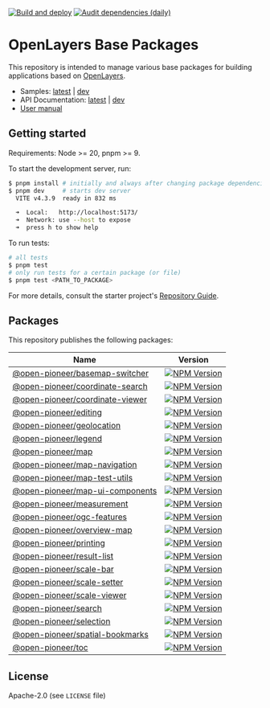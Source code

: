 [![Build and deploy](https://github.com/open-pioneer/trails-openlayers-base-packages/actions/workflows/test-and-build.yml/badge.svg)](https://github.com/open-pioneer/trails-openlayers-base-packages/actions/workflows/test-and-build.yml)
[![Audit dependencies (daily)](https://github.com/open-pioneer/trails-openlayers-base-packages/actions/workflows/audit-dependencies.yml/badge.svg)](https://github.com/open-pioneer/trails-openlayers-base-packages/actions/workflows/audit-dependencies.yml)

# OpenLayers Base Packages

This repository is intended to manage various base packages for building applications based on [OpenLayers](https://openlayers.org/).

- Samples: [latest](https://open-pioneer.github.io/trails-demo/openlayers-base-packages/latest) | [dev](https://open-pioneer.github.io/trails-demo/openlayers-base-packages/dev)
- API Documentation: [latest](https://open-pioneer.github.io/trails-demo/openlayers-base-packages/latest/docs) | [dev](https://open-pioneer.github.io/trails-demo/openlayers-base-packages/dev/docs)
- [User manual](https://github.com/open-pioneer/trails-starter/tree/main/docs)

## Getting started

Requirements: Node >= 20, pnpm >= 9.

To start the development server, run:

```bash
$ pnpm install # initially and always after changing package dependencies
$ pnpm dev     # starts dev server
  VITE v4.3.9  ready in 832 ms

  ➜  Local:   http://localhost:5173/
  ➜  Network: use --host to expose
  ➜  press h to show help
```

To run tests:

```bash
# all tests
$ pnpm test
# only run tests for a certain package (or file)
$ pnpm test <PATH_TO_PACKAGE>
```

For more details, consult the starter project's [Repository Guide](https://github.com/open-pioneer/trails-starter/blob/main/docs/RepositoryGuide.md).

## Packages

This repository publishes the following packages:

<!--
  List packages:

  $ pnpm ls -r --depth -1 --json | jq ".[].name"

  NPM badges: See https://shields.io/badges/npm-version
-->

| Name                                                                 | Version                                                                                                                                           |
| -------------------------------------------------------------------- | ------------------------------------------------------------------------------------------------------------------------------------------------- |
| [@open-pioneer/basemap-switcher](./src/packages/basemap-switcher/)   | [![NPM Version](https://img.shields.io/npm/v/%40open-pioneer%2Fbasemap-switcher)](https://www.npmjs.com/package/@open-pioneer/basemap-switcher)   |
| [@open-pioneer/coordinate-search](./src/packages/coordinate-search/) | [![NPM Version](https://img.shields.io/npm/v/%40open-pioneer%2Fcoordinate-search)](https://www.npmjs.com/package/@open-pioneer/coordinate-search) |
| [@open-pioneer/coordinate-viewer](./src/packages/coordinate-viewer/) | [![NPM Version](https://img.shields.io/npm/v/%40open-pioneer%2Fcoordinate-viewer)](https://www.npmjs.com/package/@open-pioneer/coordinate-viewer) |
| [@open-pioneer/editing](./src/packages/editing/)                     | [![NPM Version](https://img.shields.io/npm/v/%40open-pioneer%2Fediting)](https://www.npmjs.com/package/@open-pioneer/editing)                     |
| [@open-pioneer/geolocation](./src/packages/geolocation/)             | [![NPM Version](https://img.shields.io/npm/v/%40open-pioneer%2Fgeolocation)](https://www.npmjs.com/package/@open-pioneer/geolocation)             |
| [@open-pioneer/legend](./src/packages/legend/)                       | [![NPM Version](https://img.shields.io/npm/v/%40open-pioneer%2Flegend)](https://www.npmjs.com/package/@open-pioneer/legend)                       |
| [@open-pioneer/map](./src/packages/map/)                             | [![NPM Version](https://img.shields.io/npm/v/%40open-pioneer%2Fmap)](https://www.npmjs.com/package/@open-pioneer/map)                             |
| [@open-pioneer/map-navigation](./src/packages/map-navigation/)       | [![NPM Version](https://img.shields.io/npm/v/%40open-pioneer%2Fmap-navigation)](https://www.npmjs.com/package/@open-pioneer/map-navigation)       |
| [@open-pioneer/map-test-utils](./src/packages/map-test-utils/)       | [![NPM Version](https://img.shields.io/npm/v/%40open-pioneer%2Fmap-test-utils)](https://www.npmjs.com/package/@open-pioneer/map-test-utils)       |
| [@open-pioneer/map-ui-components](./src/packages/map-ui-components/) | [![NPM Version](https://img.shields.io/npm/v/%40open-pioneer%2Fmap-ui-components)](https://www.npmjs.com/package/@open-pioneer/map-ui-components) |
| [@open-pioneer/measurement](./src/packages/measurement/)             | [![NPM Version](https://img.shields.io/npm/v/%40open-pioneer%2Fmeasurement)](https://www.npmjs.com/package/@open-pioneer/measurement)             |
| [@open-pioneer/ogc-features](./src/packages/ogc-features/)           | [![NPM Version](https://img.shields.io/npm/v/%40open-pioneer%2Fogc-features)](https://www.npmjs.com/package/@open-pioneer/ogc-features)           |
| [@open-pioneer/overview-map](./src/packages/overview-map/)           | [![NPM Version](https://img.shields.io/npm/v/%40open-pioneer%2Foverview-map)](https://www.npmjs.com/package/@open-pioneer/overview-map)           |
| [@open-pioneer/printing](./src/packages/printing/)                   | [![NPM Version](https://img.shields.io/npm/v/%40open-pioneer%2Fprinting)](https://www.npmjs.com/package/@open-pioneer/printing)                   |
| [@open-pioneer/result-list](./src/packages/result-list/)             | [![NPM Version](https://img.shields.io/npm/v/%40open-pioneer%2Fresult-list)](https://www.npmjs.com/package/@open-pioneer/result-list)             |
| [@open-pioneer/scale-bar](./src/packages/scale-bar/)                 | [![NPM Version](https://img.shields.io/npm/v/%40open-pioneer%2Fscale-bar)](https://www.npmjs.com/package/@open-pioneer/scale-bar)                 |
| [@open-pioneer/scale-setter](./src/packages/scale-setter/)           | [![NPM Version](https://img.shields.io/npm/v/%40open-pioneer%2Fscale-setter)](https://www.npmjs.com/package/@open-pioneer/scale-setter)           |
| [@open-pioneer/scale-viewer](./src/packages/scale-viewer/)           | [![NPM Version](https://img.shields.io/npm/v/%40open-pioneer%2Fscale-viewer)](https://www.npmjs.com/package/@open-pioneer/scale-viewer)           |
| [@open-pioneer/search](./src/packages/search/)                       | [![NPM Version](https://img.shields.io/npm/v/%40open-pioneer%2Fsearch)](https://www.npmjs.com/package/@open-pioneer/search)                       |
| [@open-pioneer/selection](./src/packages/selection/)                 | [![NPM Version](https://img.shields.io/npm/v/%40open-pioneer%2Fselection)](https://www.npmjs.com/package/@open-pioneer/selection)                 |
| [@open-pioneer/spatial-bookmarks](./src/packages/spatial-bookmarks/) | [![NPM Version](https://img.shields.io/npm/v/%40open-pioneer%2Fspatial-bookmarks)](https://www.npmjs.com/package/@open-pioneer/spatial-bookmarks) |
| [@open-pioneer/toc](./src/packages/toc/)                             | [![NPM Version](https://img.shields.io/npm/v/%40open-pioneer%2Ftoc)](https://www.npmjs.com/package/@open-pioneer/toc)                             |

## License

Apache-2.0 (see `LICENSE` file)
